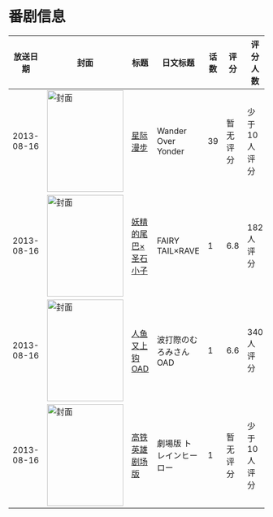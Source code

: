 # 番剧信息

|放送日期|封面|标题|日文标题|话数|评分|评分人数|
|---|---|---|---|---|---|---|
|2013-08-16|<img src="https://lain.bgm.tv/pic/cover/c/68/86/123444_9gGyG.jpg" alt="封面" style="width:150px;height:200px;object-fit:cover;">|[星际漫步](https://bangumi.tv/subject/123444)|Wander Over Yonder|39|暂无评分|少于10人评分|
|2013-08-16|<img src="https://lain.bgm.tv/pic/cover/c/d9/7e/78801_3o3wM.jpg" alt="封面" style="width:150px;height:200px;object-fit:cover;">|[妖精的尾巴×圣石小子](https://bangumi.tv/subject/78801)|FAIRY TAIL×RAVE|1|6.8|182人评分|
|2013-08-16|<img src="https://lain.bgm.tv/pic/cover/c/b5/1f/81386_Blbq4.jpg" alt="封面" style="width:150px;height:200px;object-fit:cover;">|[人鱼又上钩 OAD](https://bangumi.tv/subject/81386)|波打際のむろみさん OAD|1|6.6|340人评分|
|2013-08-16|<img src="https://lain.bgm.tv/pic/cover/c/e0/1c/79397_lNa5X.jpg" alt="封面" style="width:150px;height:200px;object-fit:cover;">|[高铁英雄 剧场版](https://bangumi.tv/subject/79397)|劇場版 トレインヒーロー|1|暂无评分|少于10人评分|
